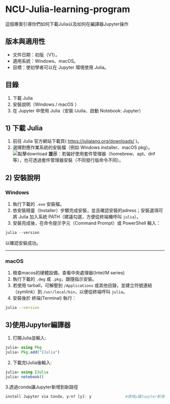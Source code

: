 # NCU-Julia-learning-program
這個專案引導你們如何下載Julia以及如何在編譯器Jupyter操作


## 版本與適用性
- 文件日期：初版（V1）。
- 適用系統：Windows、macOS。
- 目標：使初學者可以在 Jupyter 環境使用 Julia。 


## 目錄
1. 下載 Julia
2. 安裝說明（Windows / macOS ）
3. 在 Jupyter 中使用 Julia（安裝 IJulia、啟動 Notebook: Jupyter）

## 1) 下載 Julia
1. 前往 Julia 官方網站下載頁( https://julialang.org/downloads/ )。
2. 選擇對應作業系統的安裝檔（例如 Windows installer、macOS pkg）。
   ![點擊download](/images/未命名(3).png)
**提示**：若偏好使用套件管理器（homebrew、apt、dnf 等），也可透過套件管理器安裝（不同發行版命令不同）。

## 2) 安裝說明

### Windows
1. 執行下載的 `.exe` 安裝檔。
2. 依安裝精靈（Installer）步驟完成安裝，並且確認安裝的adress；安裝選項可將 Julia 加入系統 PATH（建議勾選，方便從終端機呼叫 `julia`）。
3. 安裝完成後，在命令提示字元（Command Prompt）或 PowerShell 輸入：

```powershell
julia --version
```

以確認安裝成功。

---

### macOS
1. 檢查macos的硬體設備，查看中央處理器(Intel/M series)
2. 執行下載的 `.dmg` 或 `.pkg`，跟隨指示安裝。
3. 若使用 tarball，可解壓到 `/Applications` 或其他目錄，並建立符號連結（symlink）到 `/usr/local/bin`，以便從終端呼叫 `julia`。
4. 安裝後於 終端(Terminal) 執行：

```bash
julia --version
```

## 3)使用Jupyter編譯器
1. 打開Julia並輸入:

```Julia
julia> using Pkg
julia> Pkg.add("IJulia")
```
2. 下載完IJulia後輸入:

```Julia
julia> using IJulia
julia> notebook()

```
3.透過conda讓Jupyter新增到新路徑

```Julia
install Jupyter via Conda, y/n? [y]: y               #請填y讓Jupyter新增到新路徑
```
